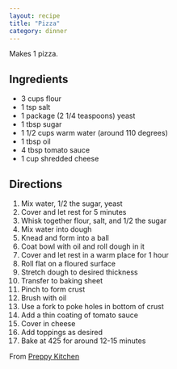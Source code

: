 ```yaml
---
layout: recipe
title: "Pizza"
category: dinner
---
```


Makes 1 pizza.

## Ingredients
- 3 cups flour
- 1 tsp salt
- 1 package (2 1/4 teaspoons) yeast
- 1 tbsp sugar
- 1 1/2 cups warm water (around 110 degrees)
- 1 tbsp oil
- 4 tbsp tomato sauce
- 1 cup shredded cheese

## Directions
1. Mix water, 1/2 the sugar, yeast
2. Cover and let rest for 5 minutes
3. Whisk together flour, salt, and 1/2 the sugar
4. Mix water into dough
5. Knead and form into a ball
6. Coat bowl with oil and roll dough in it
7. Cover and let rest in a warm place for 1 hour
8. Roll flat on a floured surface
9. Stretch dough to desired thickness
10. Transfer to baking sheet
11. Pinch to form crust
12. Brush with oil
13. Use a fork to poke holes in bottom of crust
14. Add a thin coating of tomato sauce
15. Cover in cheese
16. Add toppings as desired
17. Bake at 425 for around 12-15 minutes

From [Preppy Kitchen](https://www.youtube.com/watch?v=Eim2GpHNQDg)